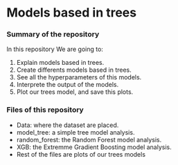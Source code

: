 # Models based in trees
### Summary of the repository
In this repository We are going to:
1. Explain models based in trees.
2. Create differents models based in trees.
3. See all the hyperparameters of this models.
4. Interprete the output of the models.
5. Plot our trees model, and save this plots.

### Files of this repository
* Data: where the dataset are placed.
* model_tree: a simple tree model analysis.
* random_forest: the Random Forest model analysis.
* XGB: the Extremme Gradient Boosting model analysis.
* Rest of the files are plots of our trees models
